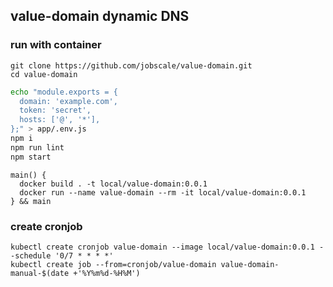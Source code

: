 ## value-domain dynamic DNS

### run with container
```
git clone https://github.com/jobscale/value-domain.git
cd value-domain
```

```bash
echo "module.exports = {
  domain: 'example.com',
  token: 'secret',
  hosts: ['@', '*'],
};" > app/.env.js
npm i
npm run lint
npm start
```

```
main() {
  docker build . -t local/value-domain:0.0.1
  docker run --name value-domain --rm -it local/value-domain:0.0.1
} && main
```

### create cronjob
```
kubectl create cronjob value-domain --image local/value-domain:0.0.1 --schedule '0/7 * * * *'
kubectl create job --from=cronjob/value-domain value-domain-manual-$(date +'%Y%m%d-%H%M')
```
